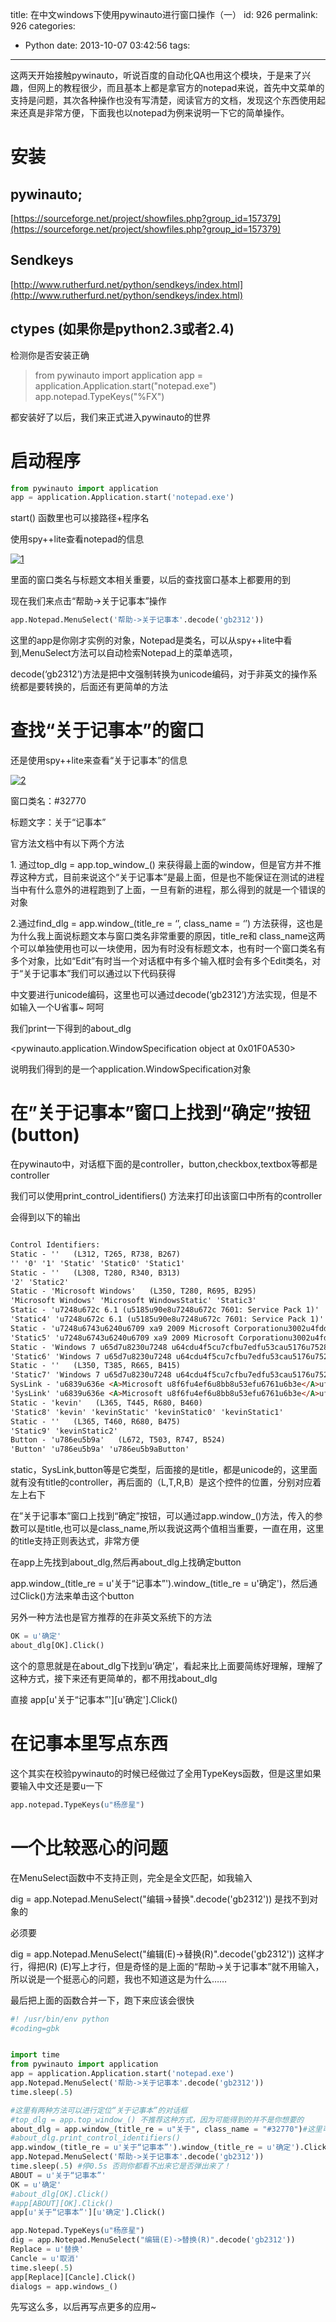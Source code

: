 title: 在中文windows下使用pywinauto进行窗口操作（一）
id: 926
permalink: 926
categories:
  - Python
date: 2013-10-07 03:42:56
tags:
---

这两天开始接触pywinauto，听说百度的自动化QA也用这个模块，于是来了兴趣，但网上的教程很少，而且基本上都是拿官方的notepad来说，首先中文菜单的支持是问题，其次各种操作也没有写清楚，阅读官方的文档，发现这个东西使用起来还真是非常方便，下面我也以notepad为例来说明一下它的简单操作。

# 安装

## pywinauto;
 [https://sourceforge.net/project/showfiles.php?group_id=157379](https://sourceforge.net/project/showfiles.php?group_id=157379)

## Sendkeys 
[http://www.rutherfurd.net/python/sendkeys/index.html](http://www.rutherfurd.net/python/sendkeys/index.html)

## ctypes (如果你是python2.3或者2.4)

检测你是否安装正确
> from pywinauto import application
> app = application.Application.start("notepad.exe")
> app.notepad.TypeKeys("%FX")

<!-- more -->
都安装好了以后，我们来正式进入pywinauto的世界

# 启动程序
``` python
from pywinauto import application
app = application.Application.start('notepad.exe')
```

start() 函数里也可以接路径+程序名

使用spy++lite查看notepad的信息

[![1](/image/2013/10/1_thumb.png "1")](/image/2013/10/1.png) 

里面的窗口类名与标题文本相关重要，以后的查找窗口基本上都要用的到

现在我们来点击“帮助->关于记事本”操作
``` python
app.Notepad.MenuSelect('帮助->关于记事本'.decode('gb2312'))

```

这里的app是你刚才实例的对象，Notepad是类名，可以从spy++lite中看到,MenuSelect方法可以自动检索Notepad上的菜单选项，

decode(‘gb2312’)方法是把中文强制转换为unicode编码，对于非英文的操作系统都是要转换的，后面还有更简单的方法

# 查找“关于记事本”的窗口

还是使用spy++lite来查看“关于记事本”的信息

[![2](/image/2013/10/2_thumb.png "2")](/image/2013/10/2.png) 

窗口类名：#32770

标题文字：关于“记事本”

官方法文档中有以下两个方法

1\. 通过top_dlg = app.top_window_() 来获得最上面的window，但是官方并不推荐这种方式，目前来说这个“关于记事本”是最上面，但是也不能保证在测试的进程当中有什么意外的进程跑到了上面，一旦有新的进程，那么得到的就是一个错误的对象

2.通过find_dlg = app.window_(title_re = ‘’, class_name = ‘’) 方法获得，这也是为什么我上面说标题文本与窗口类名非常重要的原因，title_re和 class_name这两个可以单独使用也可以一块使用，因为有时没有标题文本，也有时一个窗口类名有多个对象，比如“Edit”有时当一个对话框中有多个输入框时会有多个Edit类名，对于“关于记事本”我们可以通过以下代码获得



中文要进行unicode编码，这里也可以通过decode(‘gb2312’)方法实现，但是不如输入一个U省事~ 呵呵

我们print一下得到的about_dlg

<pywinauto.application.WindowSpecification object at 0x01F0A530>

说明我们得到的是一个application.WindowSpecification对象

# 在”关于记事本”窗口上找到“确定”按钮(button)

在pywinauto中，对话框下面的是controller，button,checkbox,textbox等都是controller

我们可以使用print_control_identifiers() 方法来打印出该窗口中所有的controller



会得到以下的输出
``` html

Control Identifiers:
Static - ''   (L312, T265, R738, B267)
'' '0' '1' 'Static' 'Static0' 'Static1'
Static - ''   (L308, T280, R340, B313)
'2' 'Static2'
Static - 'Microsoft Windows'   (L350, T280, R695, B295)
'Microsoft Windows' 'Microsoft WindowsStatic' 'Static3'
Static - 'u7248u672c 6.1 (u5185u90e8u7248u672c 7601: Service Pack 1)'   (L350, T295, R748, B310)
'Static4' 'u7248u672c 6.1 (u5185u90e8u7248u672c 7601: Service Pack 1)' 'u7248u672c 6.1 (u5185u90e8u7248u672c 7601: Service Pack 1)Static'
Static - 'u7248u6743u6240u6709 xa9 2009 Microsoft Corporationu3002u4fddu7559u6240u6709u6743u5229u3002'   (L350, T310, R710, B325)
'Static5' 'u7248u6743u6240u6709 xa9 2009 Microsoft Corporationu3002u4fddu7559u6240u6709u6743u5229u3002' 'u7248u6743u6240u6709 xa9 2009 Microsoft Corporationu3002u4fddu7559u6240u6709u6743u5229u3002Static'
Static - 'Windows 7 u65d7u8230u7248 u64cdu4f5cu7cfbu7edfu53cau5176u7528u6237u754cu9762u53d7u7f8eu56fdu548cu5176u4ed6u56fdu5bb6/u5730u533au7684u5546u6807u6cd5u548cu5176u4ed6u5f85u9881u5e03u6216u5df2u9881u5e03u7684u77e5u8bc6u4ea7u6743u6cd5u4fddu62a4u3002'   (L350, T325, R710, B385)
'Static6' 'Windows 7 u65d7u8230u7248 u64cdu4f5cu7cfbu7edfu53cau5176u7528u6237u754cu9762u53d7u7f8eu56fdu548cu5176u4ed6u56fdu5bb6/u5730u533au7684u5546u6807u6cd5u548cu5176u4ed6u5f85u9881u5e03u6216u5df2u9881u5e03u7684u77e5u8bc6u4ea7u6743u6cd5u4fddu62a4u3002' 'Windows 7 u65d7u8230u7248 u64cdu4f5cu7cfbu7edfu53cau5176u7528u6237u754cu9762u53d7u7f8eu56fdu548cu5176u4ed6u56fdu5bb6/u5730u533au7684u5546u6807u6cd5u548cu5176u4ed6u5f85u9881u5e03u6216u5df2u9881u5e03u7684u77e5u8bc6u4ea7u6743u6cd5u4fddu62a4u3002Static' 'Windows 7 u65d7u8230u7248 u64cdu4f5cu7cfbu7edfu53cau5176u7528u6237u754cu9762u53d7u7f8eu56fdu548cu5176u4ed6u56fdu5bb6/u5730u533au7684u5546u6807u6cd5u548cu5176u4ed6u5f85u9881u5e03u6216u5df2u9881u5e03u7684u77e5u8bc6u4ea7u6743u6cd5u4fddu62a4u3002Static0' 'Windows 7 u65d7u8230u7248 u64cdu4f5cu7cfbu7edfu53cau5176u7528u6237u754cu9762u53d7u7f8eu56fdu548cu5176u4ed6u56fdu5bb6/u5730u533au7684u5546u6807u6cd5u548cu5176u4ed6u5f85u9881u5e03u6216u5df2u9881u5e03u7684u77e5u8bc6u4ea7u6743u6cd5u4fddu62a4u3002Static1'
Static - ''   (L350, T385, R665, B415)
'Static7' 'Windows 7 u65d7u8230u7248 u64cdu4f5cu7cfbu7edfu53cau5176u7528u6237u754cu9762u53d7u7f8eu56fdu548cu5176u4ed6u56fdu5bb6/u5730u533au7684u5546u6807u6cd5u548cu5176u4ed6u5f85u9881u5e03u6216u5df2u9881u5e03u7684u77e5u8bc6u4ea7u6743u6cd5u4fddu62a4u3002Static2'
SysLink - 'u6839u636e <A>Microsoft u8f6fu4ef6u8bb8u53efu6761u6b3e</A>uff0cu672cu4ea7u54c1u4f7fu7528u6743u5c5eu4e8e:'   (L350, T415, R665, B445)
'SysLink' 'u6839u636e <A>Microsoft u8f6fu4ef6u8bb8u53efu6761u6b3e</A>uff0cu672cu4ea7u54c1u4f7fu7528u6743u5c5eu4e8e:' 'u6839u636e <A>Microsoft u8f6fu4ef6u8bb8u53efu6761u6b3e</A>uff0cu672cu4ea7u54c1u4f7fu7528u6743u5c5eu4e8e:SysLink'
Static - 'kevin'   (L365, T445, R680, B460)
'Static8' 'kevin' 'kevinStatic' 'kevinStatic0' 'kevinStatic1'
Static - ''   (L365, T460, R680, B475)
'Static9' 'kevinStatic2'
Button - 'u786eu5b9a'   (L672, T503, R747, B524)
'Button' 'u786eu5b9a' 'u786eu5b9aButton'
```

static，SysLink,button等是它类型，后面接的是title，都是unicode的，这里面就有没有title的controller，再后面的（L,T,R,B）是这个控件的位置，分别对应着左上右下

在”关于记事本”窗口上找到“确定”按钮，可以通过app.window_()方法，传入的参数可以是title,也可以是class_name,所以我说这两个值相当重要，一直在用，这里的title支持正则表达式，非常方便

在app上先找到about_dlg,然后再about_dlg上找确定button

app.window_(title_re = u'关于“记事本”').window_(title_re = u'确定')，然后通过Click()方法来单击这个button

另外一种方法也是官方推荐的在非英文系统下的方法
``` python
OK = u'确定'
about_dlg[OK].Click()
```

这个的意思就是在about_dlg下找到u’确定’，看起来比上面要简练好理解，理解了这种方式，接下来还有更简单的，都不用找about_dlg

直接 app[u'关于“记事本”'][u'确定'].Click()

# 在记事本里写点东西

这个其实在校验pywinauto的时候已经做过了全用TypeKeys函数，但是这里如果要输入中文还是要u一下
``` python
app.notepad.TypeKeys(u"杨彦星")

```

# 一个比较恶心的问题

在MenuSelect函数中不支持正则，完全是全文匹配，如我输入

dig = app.Notepad.MenuSelect("编辑->替换".decode('gb2312')) 是找不到对象的

必须要

dig = app.Notepad.MenuSelect("编辑(E)->替换(R)".decode('gb2312')) 这样才行，得把(R) (E)写上才行，但是奇怪的是上面的“帮助->关于记事本”就不用输入，所以说是一个挺恶心的问题，我也不知道这是为什么…… 

最后把上面的函数合并一下，跑下来应该会很快
``` python
#! /usr/bin/env python
#coding=gbk


import time
from pywinauto import application
app = application.Application.start('notepad.exe')
app.Notepad.MenuSelect('帮助->关于记事本'.decode('gb2312'))
time.sleep(.5)

#这里有两种方法可以进行定位“关于记事本”的对话框
#top_dlg = app.top_window_() 不推荐这种方式，因为可能得到的并不是你想要的
about_dlg = app.window_(title_re = u"关于", class_name = "#32770")#这里可以进行正则匹配title
#about_dlg.print_control_identifiers()
app.window_(title_re = u'关于“记事本”').window_(title_re = u'确定').Click()
app.Notepad.MenuSelect('帮助->关于记事本'.decode('gb2312'))
time.sleep(.5) #停0.5s 否则你都看不出来它是否弹出来了！
ABOUT = u'关于“记事本”'
OK = u'确定'
#about_dlg[OK].Click()
#app[ABOUT][OK].Click()
app[u'关于“记事本”'][u'确定'].Click()

app.Notepad.TypeKeys(u"杨彦星")
dig = app.Notepad.MenuSelect("编辑(E)->替换(R)".decode('gb2312'))
Replace = u'替换'
Cancle = u'取消'
time.sleep(.5)
app[Replace][Cancle].Click()
dialogs = app.windows_()
```

先写这么多，以后再写点更多的应用~
